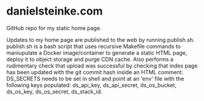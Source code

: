 # danielsteinke.com
 GitHub repo for my static home page.

 Updates to my home page are published to the web by running publish.sh. publish.sh is a bash script that uses recursive Makefile commands to maniupulate a Docker image/container to generate a static HTML page, deploy it to object storage and purge CDN cache. Also performs a rudimentary check that upload was successful by checking that index page has been updated with the git commit hash inside an HTML comment. DS_SECRETS needs to be set in shell and point at an 'env' file with the following keys populated: ds_api_key, ds_api_secret, ds_os_bucket, ds_os_key, ds_os_secret, ds_stack_id.
